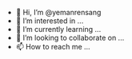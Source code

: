 - 👋 Hi, I’m @yemanrensang
- 👀 I’m interested in ...
- 🌱 I’m currently learning ...
- 💞️ I’m looking to collaborate on ...
- 📫 How to reach me ...

<!---
yemanrensang/yemanrensang is a ✨ special ✨ repository because its `README.md` (this file) appears on your GitHub profile.
You can click the Preview link to take a look at your changes.
--->
